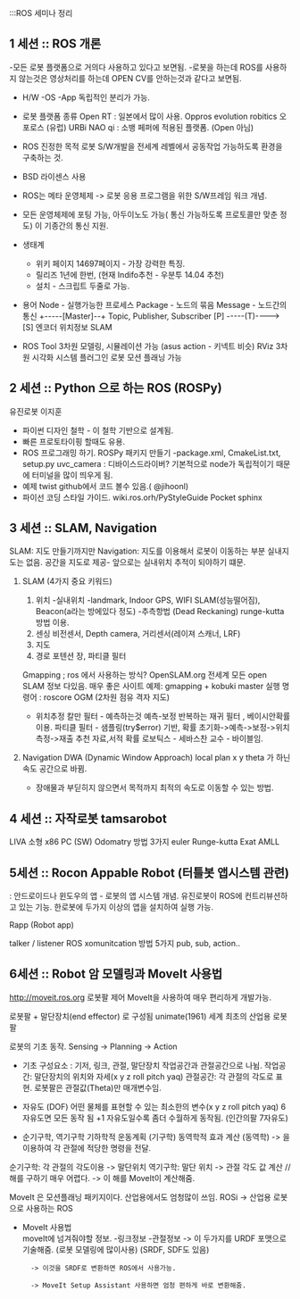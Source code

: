 :::ROS 세미나 정리

## 1 세션 :: ROS 개론
-모든 로봇 플랫폼으로 거의다 사용하고 있다고 보면됨. 
-로봇을 하는데 ROS를 사용하지 않는것은 영상처리를 하는데 OPEN CV를 안하는것과 같다고 보면됨.
- H/W -OS -App 독립적인 분리가 가능.

- 로봇 플랫폼 종류
	Open RT : 일본에서 많이 사용.
	Oppros
	evolution robitics
	오포로스 (유럽)
	URBi
	NAO qi : 소뱅 페퍼에 적용된 플랫폼. (Open 아님)
- ROS 진정한 목적
	로봇 S/W개발을 전세계 레벨에서 공동작업 가능하도록 환경을 구축하는 것.
- BSD 라이센스 사용
- ROS는 메타 운영체제
	-> 로봇 응용 프로그램을 위한 S/W프레임 워크 개념.
- 모든 운영체제에 포팅 가능, 아두이노도 가능( 통신 가능하도록 프로토콜만 맞춘 정도) 이 기종간의 통신 지원.
- 생태계 
	- 위키 페이지 14697페이지 - 가장 강력한 특징.
	- 릴리즈 1년에 한번, (현재 Indifo추천 - 우분투 14.04 추천)
	- 설치 - 스크립트 두줄로 가능.
- 용어
	Node - 실행가능한 프로세스
	Package - 노드의 묶음
	Message - 노드간의 통신        +-----[Master]--+
	Topic, Publisher, Subscriber  [P] -----(T)----> [S]
				      엔코더 위치정보  SLAM
	
- ROS Tool 
	3차원 모델링, 시뮬레이션 가능
	(asus action - 키넥트 비슷)
	RViz 3차원 시각화 시스템 플러그인
	로봇 모션 플래닝 가능 

## 2 세션 :: Python 으로 하는 ROS (ROSPy)
유진로봇 이지훈 

- 파이썬 디자인 철학 - 이 철학 기반으로 설계됨.
- 빠른 프로토타이핑 할때도 유용.
- ROS 프로그래밍 하기.
	ROSPy 패키지 만들기
		-package.xml, CmakeList.txt, setup.py
	uvc_camera : 디바이스드라이버?
	기본적으로 node가 독립적이기 때문에 터미널을 많이 띄우게 됨.
- 예제 twist github에서 코드 볼수 있음.( @jihoonl)
- 파이선 코딩 스타일 가이드. 
	wiki.ros.orh/PyStyleGuide
Pocket sphinx



## 3 세션 :: SLAM, Navigation

SLAM: 지도 만들기까지만
Navigation: 지도를 이용해서 로봇이 이동하는 부분
	실내지도는 없음. 공간을 지도로 제공- 앞으로는 실내위치 추적이 되야하기 떄문.

1. SLAM
	(4가지 중요 키워드)
	1) 위치
		-실내위치 -landmark, Indoor GPS, WIFI SLAM(성능떨어짐), Beacon(a라는 방에있다 정도)
		-추측항법 (Dead Reckaning)
			runge-kutta 방법 이용.
	2) 센싱
		비전센서, Depth camera, 거리센서(레이져 스캐너, LRF)
	3) 지도
	4) 경로
		포텐션 장, 파티클 필터

	Gmapping ; ros 에서 사용하는 방식?
		OpenSLAM.org 전세계 모든 open SLAM 정보 다있음. 매우 좋은 사이트
		예제: gmapping + kobuki
		master 실행 명령어 : roscore
	OGM (2차원 점유 격자 지도)
	- 위치추정
		칼만 필터 - 예측하는것 
			예측-보정 반복하는 재귀 필터 , 베이시안확률 이용.
		파티클 필터 - 샘플링(try$error) 기반, 확률
			초기화->예측->보정->위치측정->재출
		추천 자료,서적 
			확률 로보틱스 - 세바스찬 교수 - 바이블임.
2. Navigation
	DWA (Dynamic Window Approach) local plan
	x y theta 가 하닌 속도 공간으로 바뀜.
	- 장애물과 부딛히지 않으면서 목적까지 최적의 속도로 이동할 수 있는 방법.


## 4 세션 :: 자작로봇 tamsarobot
LIVA 소형 x86 PC (SW)
Odomatry 방법 3가지
	euler Runge-kutta Exat
AMLL


## 5세션 :: Rocon Appable Robot (터틀봇 앱시스템 관련)
: 안드로이드나 윈도우의 앱 - 로봇의 앱 시스템 개념.
유진로봇이 ROS에 컨트리뷰션하고 있는 기능.
한로봇에 두가지 이상의 앱을 설치하여 실행 가능.

Rapp (Robot app)

talker / listener
ROS xomunitcation 방법 5가지
pub, sub, action..


## 6세션 :: Robot 암 모델링과 MoveIt 사용법
http://moveit.ros.org
로봇팔 제어 MoveIt을 사용하여 매우 편리하게 개발가능.

로봇팔 + 말단장치(end effector) 로 구성됨
unimate(1961) 세계 최초의 산업용 로봇 팔

로봇의 기초 동작.
Sensing -> Planning -> Action

- 기초 
 구성요소 : 기저, 링크, 관절, 말단장치
 작업공간과 관절공간으로 나뉨.
  작업공간: 말단장치의 위치와 자세(x y z roll pitch yaq)
  관절공간: 각 관절의 각도로 표현. 로봇팔은 관절값(Theta)만 매개변수임.

- 자유도 (DOF)
 어떤 물체를 표현할 수 있는 최소한의 변수(x y z roll pitch yaq)
 6자유도면 모든 동작 됨 
 	+1 자유도일수록 좀더 수월하게 동작됨. (인간의팔 7자유도)

- 순기구학, 역기구학
 기하학적 운동계획 (기구학)
 동역학적 효과 계산 (동역학)
 -> 을 이용하여 각 관절에 적당한 명령을 전달.

순기구학: 각 관절의 각도이용 -> 말단위치
역기구학: 말단 위치 -> 관절 각도 값 계산 //해를 구하기 매우 어렵다.
	-> 이 해를 MoveIt이 계산해줌. 
	
MoveIt 은 모션플래닝 패키지이다.
산업용에서도 엄청많이 쓰임.
	ROSi -> 산업용 로봇으로 사용하는 ROS

- MoveIt 사용법	
 moveIt에 넘겨줘야할 정보.
 	-링크정보
	-관절정보 
		-> 이 두가지를 URDF 포맷으로 기술해줌. (로봇 모델링에 많이사용)
		(SRDF, SDF도 있음)

		-> 이것을 SRDF로 변환하면 ROS에서 사용가능.

		-> MoveIt Setup Assistant 사용하면 엄청 편하게 바로 변환해줌.
